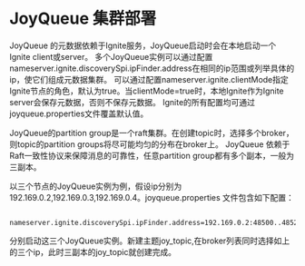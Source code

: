 # JoyQueue 集群部署

JoyQueue 的元数据依赖于Ignite服务，JoyQueue启动时会在本地启动一个Ignite client或server。
多个JoyQueue实例可以通过配置nameserver.ignite.discoverySpi.ipFinder.address在相同的ip范围或列举具体的ip，使它们组成元数据集群。
可以通过配置nameserver.ignite.clientMode指定Ignite节点的角色，默认为true。当clientMode=true时，本地Ignite作为Ignite server会保存元数据，否则不保存元数据。
Ignite的所有配置均可通过joyqueue.properties文件覆盖默认值。

JoyQueue的partition group是一个raft集群。在创建topic时，选择多个broker，则topic的partition groups将尽可能均匀的分布在broker上。
JoyQueue 依赖于Raft一致性协议来保障消息的可靠性，任意partition group都有多个副本，一般为三副本。

以三个节点的JoyQueue实例为例，假设ip分别为192.169.0.2,192.169.0.3,192.169.0.4。joyqueue.properties 文件包含如下配置：


```

nameserver.ignite.discoverySpi.ipFinder.address=192.169.0.2:48500..48520;,192.169.0.3:48500..48520;,192.169.0.4:48500..48520

```

分别启动这三个JoyQueue实例。新建主题joy_topic,在broker列表同时选择如上的三个ip，此时三副本的joy_topic就创建完成。






